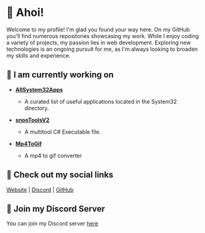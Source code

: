 # 👋 Ahoi!

Welcome to my profile! I'm glad you found your way here. On my GitHub you'll find numerous repositories showcasing my work. While I enjoy coding a variety of projects, my passion lies in web development. Exploring new technologies is an ongoing pursuit for me, as I'm always looking to broaden my skills and experience.

## 🚀 I am currently working on

- **[AllSystem32Apps](https://github.com/snoopti/AllSystem32Apps)**
  - A curated list of useful applications located in the System32 directory.

- **[snooToolsV2](https://github.com/snoopti/snooToolsVS)**
  - A multitool C# Executable file.
    
- **[Mp4ToGif](https://github.com/snoopti/Mp4ToGif)**
  - A mp4 to gif converter

## 🔗 Check out my social links

[Website](https://snoopti.de) | [Discord](https://snoopti.de/discord) | [GitHub](https://snoopti.de/github)

## 💬 Join my Discord Server

You can join my Discord server [here](https://snoopti.de/discord)
